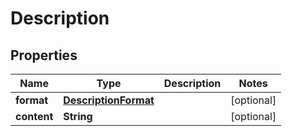 
# Description

## Properties
Name | Type | Description | Notes
------------ | ------------- | ------------- | -------------
**format** | [**DescriptionFormat**](DescriptionFormat.md) |  |  [optional]
**content** | **String** |  |  [optional]



